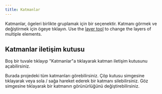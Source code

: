```yaml
---
title: Katmanlar
---
```


Katmanlar, ögeleri birlikte gruplamak için bir seçenektir. Katmanı görmek ve değiştirmek için ögeye tıklayın. Use the [layer tool](tools/layer.md) to change the layers of multiple elements.

## Katmanlar iletişim kutusu

Boş bir tuvale tıklayıp "Katmanlar"a tıklayarak katman iletişim kutusunu açabilirsiniz.

Burada projedeki tüm katmanları görebilirsiniz.
Çöp kutusu simgesine tıklayarak veya sola / sağa hareket ederek bir katmanı silebilirsiniz.
Göz simgesine tıklayarak bir katmanın görünürlüğünü değiştirebilirsiniz.
